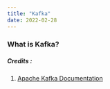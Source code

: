 ```yaml
---
title: "Kafka"
date: 2022-02-28
---
```


### What is Kafka?



##### Credits :  
1. [Apache Kafka Documentation](https://kafka.apache.org/documentation/#gettingStarted)
